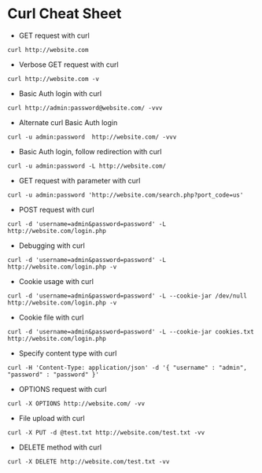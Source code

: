 # Curl Cheat Sheet

- GET request with curl

```
curl http://website.com
```

- Verbose GET request with curl

```
curl http://website.com -v
```

- Basic Auth login with curl

```
curl http://admin:password@website.com/ -vvv
```

- Alternate curl Basic Auth login

```
curl -u admin:password  http://website.com/ -vvv
```

- Basic Auth login, follow redirection with curl

```
curl -u admin:password -L http://website.com/
```

- GET request with parameter with curl

```
curl -u admin:password 'http://website.com/search.php?port_code=us'
```

- POST request with curl

```
curl -d 'username=admin&password=password' -L http://website.com/login.php
```

- Debugging with curl

```
curl -d 'username=admin&password=password' -L  http://website.com/login.php -v
```

- Cookie usage with curl

```
curl -d 'username=admin&password=password' -L --cookie-jar /dev/null  http://website.com/login.php -v
```

- Cookie file with curl

```
curl -d 'username=admin&password=password' -L --cookie-jar cookies.txt  http://website.com/login.php
```

- Specify content type with curl

```
curl -H 'Content-Type: application/json' -d '{ "username" : "admin", "password" : "password" }'
```

- OPTIONS request with curl

```
curl -X OPTIONS http://website.com/ -vv
```

- File upload with curl

```
curl -X PUT -d @test.txt http://website.com/test.txt -vv
```

- DELETE method with curl

```
curl -X DELETE http://website.com/test.txt -vv
```
